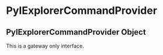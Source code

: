 # PyIExplorerCommandProvider


## PyIExplorerCommandProvider Object

This is a gateway only interface\.